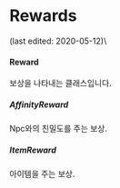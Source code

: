 # Rewards
(last edited: 2020-05-12)\

#### Reward
보상을 나타내는 클래스입니다.
##### AffinityReward
Npc와의 친밀도를 주는 보상.
##### ItemReward
아이템을 주는 보상.